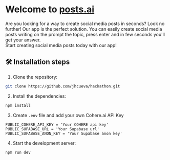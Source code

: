 # Welcome to [posts.ai](https://hackathon-ten-omega.vercel.app)

Are you looking for a way to create social media posts in seconds? Look no further! Our app is the perfect solution.
You can easily create social media posts writing on the prompt the topic, press enter and in few seconds you'll get your answer.  
Start creating social media posts today with our app!

## 🛠️ Installation steps

1. Clone the repository:

```bash
git clone https://github.com/jhcueva/hackathon.git
```

2. Install the dependencies:

```bash
npm install
```

3. Create `.env` file and add your own Cohere.ai API Key
```
PUBLIC_COHERE_API_KEY = 'Your COHERE api key'
PUBLIC_SUPABASE_URL = 'Your Supabase url'
PUBLIC_SUPABASE_ANON_KEY = 'Your Supabase anon key'
```
4. Start the development server: 

```bash
npm run dev
```
